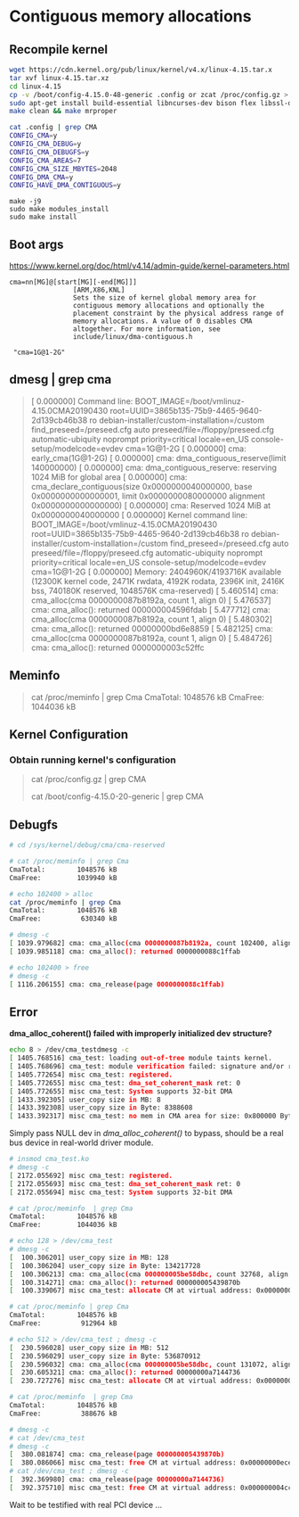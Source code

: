 # Contiguous memory allocations


## Recompile kernel

```bash
wget https://cdn.kernel.org/pub/linux/kernel/v4.x/linux-4.15.tar.x
tar xvf linux-4.15.tar.xz
cd linux-4.15
cp -v /boot/config-4.15.0-48-generic .config or zcat /proc/config.gz > .config
sudo apt-get install build-essential libncurses-dev bison flex libssl-dev libelf-dev
make clean && make mrproper
```

```bash
cat .config | grep CMA 
CONFIG_CMA=y
CONFIG_CMA_DEBUG=y
CONFIG_CMA_DEBUGFS=y
CONFIG_CMA_AREAS=7
CONFIG_CMA_SIZE_MBYTES=2048
CONFIG_DMA_CMA=y
CONFIG_HAVE_DMA_CONTIGUOUS=y
```

```
make -j9
sudo make modules_install
sudo make install
```



## Boot args

https://www.kernel.org/doc/html/v4.14/admin-guide/kernel-parameters.html

```
cma=nn[MG]@[start[MG][-end[MG]]]
                [ARM,X86,KNL]
                Sets the size of kernel global memory area for
                contiguous memory allocations and optionally the
                placement constraint by the physical address range of
                memory allocations. A value of 0 disables CMA
                altogether. For more information, see
                include/linux/dma-contiguous.h
```

```
 "cma=1G@1-2G"
```



## dmesg | grep cma 
> [    0.000000] Command line: BOOT_IMAGE=/boot/vmlinuz-4.15.0CMA20190430 root=UUID=3865b135-75b9-4465-9640-2d139cb46b38 ro debian-installer/custom-installation=/custom find_preseed=/preseed.cfg auto preseed/file=/floppy/preseed.cfg automatic-ubiquity noprompt priority=critical locale=en_US console-setup/modelcode=evdev cma=1G@1-2G
> [    0.000000] cma: early_cma(1G@1-2G)
> [    0.000000] cma: dma_contiguous_reserve(limit 140000000)
> [    0.000000] cma: dma_contiguous_reserve: reserving 1024 MiB for global area
> [    0.000000] cma: cma_declare_contiguous(size 0x0000000040000000, base 0x0000000000000001, limit 0x0000000080000000 alignment 0x0000000000000000)
> [    0.000000] cma: Reserved 1024 MiB at 0x0000000040000000
> [    0.000000] Kernel command line: BOOT_IMAGE=/boot/vmlinuz-4.15.0CMA20190430 root=UUID=3865b135-75b9-4465-9640-2d139cb46b38 ro debian-installer/custom-installation=/custom find_preseed=/preseed.cfg auto preseed/file=/floppy/preseed.cfg automatic-ubiquity noprompt priority=critical locale=en_US console-setup/modelcode=evdev cma=1G@1-2G
> [    0.000000] Memory: 2404960K/4193716K available (12300K kernel code, 2471K rwdata, 4192K rodata, 2396K init, 2416K bss, 740180K reserved, 1048576K cma-reserved)
> [    5.460514] cma: cma_alloc(cma 0000000087b8192a, count 1, align 0)
> [    5.476537] cma: cma_alloc(): returned 000000004596fdab
> [    5.477712] cma: cma_alloc(cma 0000000087b8192a, count 1, align 0)
> [    5.480302] cma: cma_alloc(): returned 00000000bd6e8859
> [    5.482125] cma: cma_alloc(cma 0000000087b8192a, count 1, align 0)
> [    5.484726] cma: cma_alloc(): returned 0000000003c52ffc



## Meminfo

> cat /proc/meminfo | grep Cma
> CmaTotal:        1048576 kB
> CmaFree:         1044036 kB



## Kernel Configuration

### Obtain running kernel's configuration

> cat /proc/config.gz | grep CMA
>
> cat /boot/config-4.15.0-20-generic | grep CMA



## Debugfs

```bash
# cd /sys/kernel/debug/cma/cma-reserved

# cat /proc/meminfo | grep Cma
CmaTotal:        1048576 kB
CmaFree:         1039940 kB

# echo 102400 > alloc
cat /proc/meminfo | grep Cma
CmaTotal:        1048576 kB
CmaFree:          630340 kB

# dmesg -c
[ 1039.979682] cma: cma_alloc(cma 0000000087b8192a, count 102400, align 0)
[ 1039.985118] cma: cma_alloc(): returned 0000000088c1ffab

# echo 102400 > free 
# dmesg -c
[ 1116.206155] cma: cma_release(page 0000000088c1ffab)
```



## Error

**dma_alloc_coherent() failed with improperly initialized dev structure?**

```bash
echo 8 > /dev/cma_testdmesg -c
[ 1405.768516] cma_test: loading out-of-tree module taints kernel.
[ 1405.768696] cma_test: module verification failed: signature and/or required key missing - tainting kernel
[ 1405.772654] misc cma_test: registered.
[ 1405.772655] misc cma_test: dma_set_coherent_mask ret: 0
[ 1405.772655] misc cma_test: System supports 32-bit DMA
[ 1433.392305] user_copy size in MB: 8
[ 1433.392308] user_copy size in Byte: 8388608
[ 1433.392317] misc cma_test: no mem in CMA area for size: 0x800000 Bytes
```

Simply pass NULL dev in *dma_alloc_coherent()* to bypass, should be a real bus device in real-world driver module.

```bash
# insmod cma_test.ko 
# dmesg -c
[ 2172.055692] misc cma_test: registered.
[ 2172.055693] misc cma_test: dma_set_coherent_mask ret: 0
[ 2172.055694] misc cma_test: System supports 32-bit DMA

# cat /proc/meminfo  | grep Cma
CmaTotal:        1048576 kB
CmaFree:         1044036 kB

# echo 128 > /dev/cma_test 
# dmesg -c
[  100.306201] user_copy size in MB: 128
[  100.306204] user_copy size in Byte: 134217728
[  100.306213] cma: cma_alloc(cma 000000005be58dbc, count 32768, align 8)
[  100.314271] cma: cma_alloc(): returned 000000005439870b
[  100.339067] misc cma_test: allocate CM at virtual address: 0x00000000ece62c73 address: 0x00000000745cf12e size:128MiB

# cat /proc/meminfo | grep Cma
CmaTotal:        1048576 kB
CmaFree:          912964 kB

# echo 512 > /dev/cma_test ; dmesg -c
[  230.596028] user_copy size in MB: 512
[  230.596029] user_copy size in Byte: 536870912
[  230.596032] cma: cma_alloc(cma 000000005be58dbc, count 131072, align 8)
[  230.605321] cma: cma_alloc(): returned 00000000a7144736
[  230.727276] misc cma_test: allocate CM at virtual address: 0x000000004cc7dd48 address: 0x0000000003461614 size:512MiB

# cat /proc/meminfo  | grep Cma
CmaTotal:        1048576 kB
CmaFree:          388676 kB

# dmesg -c
# cat /dev/cma_test 
# dmesg -c
[  380.081874] cma: cma_release(page 000000005439870b)
[  380.086066] misc cma_test: free CM at virtual address: 0x00000000ece62c73 dma address: 0x00000000745cf12e size:128MiB
# cat /dev/cma_test ; dmesg -c
[  392.369980] cma: cma_release(page 00000000a7144736)
[  392.375710] misc cma_test: free CM at virtual address: 0x000000004cc7dd48 dma address: 0x0000000003461614 size:512MiB
```

Wait to be testified with real PCI device ...

